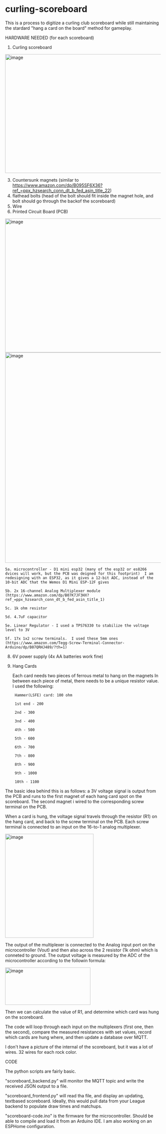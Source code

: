 # curling-scoreboard


This is a process to digitize a curling club scoreboard while still maintaining the stardard "hang a card on the board" method for gameplay.

HARDWARE NEEDED (for each scoreboard)
1. Curling scoreboard
<img width="512" height="384" alt="image" src="https://github.com/user-attachments/assets/394396c5-2509-4516-9664-5f75207ced34" />

3. Countersunk magnets (similar to https://www.amazon.com/dp/B095SF6X36?ref_=ppx_hzsearch_conn_dt_b_fed_asin_title_22)
4. flathead bolts (head of the bolt should fit inside the magnet hole, and bolt should go through the backof the scoreboard)
5. Wire
6. Printed Circuit Board (PCB)
<img width="1097" height="433" alt="image" src="https://github.com/user-attachments/assets/ee91c68e-4d47-477d-8547-3472dccc4a47" />
<img width="512" height="680" alt="image" src="https://github.com/user-attachments/assets/43b5a954-b3c6-4205-8349-6a52dcd2fa33" />

	5a. microcontroller - D1 mini esp32 (many of the esp32 or es8266 dvices will work, but the PCB was deigned for this footprint)  I am redesigning with an ESP32, as it gives a 12-bit ADC, instead of the 10-bit ADC that the Wemos D1 Mini ESP-12F gives
	
 	5b. 2x 16-channel Analog Multiplexer module (https://www.amazon.com/dp/B07K7JF3HX?ref_=ppx_hzsearch_conn_dt_b_fed_asin_title_1)

 	5c. 1k ohm resistor

 	5d. 4.7uF capacitor

 	5e. Linear Regulator - I used a TPS76330 to stabilize the voltage level to 3V

 	5f. 17x 1x2 screw terminals.  I used these 5mm ones (https://www.amazon.com/Tegg-Screw-Terminal-Connector-Arduino/dp/B07QRHJ489/?th=1)
8. 6V power supply (4x AA batteries work fine)

9. Hang Cards
    
	Each card needs two pieces of ferrous metal to hang on the magnets
	In between each piece of metal, there needs to be a unique resistor value.
	I used the following:

		Hammer(LSFE) card: 100 ohm

		1st end - 200
   
		2nd - 300
   
		3nd - 400
   
		4th - 500
   
		5th - 600
   
		6th - 700
   
		7th - 800
   
		8th - 900
   
		9th - 1000
   
		10th - 1100
   
	
The basic idea behind this is as follows: a 3V voltage signal is output from the PCB and runs to the first magnet of each hang card spot on the scoreboard.  The second magnet i wired to the corresponding screw terminal on the PCB.

When a card is hung, the voltage signal travels through the resistor (R1) on the hang card, and back to the screw terminal on the PCB.  Each screw terminal is connected to an input on the 16-to-1 analog multiplexer.

<img width="286" height="336" alt="image" src="https://github.com/user-attachments/assets/85f7c05f-3734-4e71-8a66-59a16dd81b38" />

The output of the multiplexer is connected to the Analog input port on the microcontroller (Vout) and then also across the 2 resistor (1k ohm) which is conneted to ground.  The output voltage is measured by the ADC of the microcontroller according to the followin formula:

<img width="276" height="121" alt="image" src="https://github.com/user-attachments/assets/c710c5ce-913b-4f9b-b654-49d2d827ecf3" />

Then we can calculate the value of R1, and determine which card was hung on the scoreboard.

The code will loop through each input on the multiplexers (first one, then the second), compare the measured resistances with set values, record which cards are hung where, and then update a database over MQTT.

I don't have a picture of the internal of the scoreboard, but it was a lot of wires.  32 wires for each rock color.


CODE

The python scripts are fairly basic.  

"scoreboard_backend.py" will monitor the MQTT topic and write the received JSON output to a file.

"scoreboard_frontend.py" will read tha file, and display an updating, textbased scoreboard.  Ideally, this would pull data from your League backend to populate draw times and matchups.

"scoreboard-code.ino" is the firmware for the microcontroller.  Should be able to compile and load it from an Arduino IDE.  I am also working on an ESPHome configuration.
